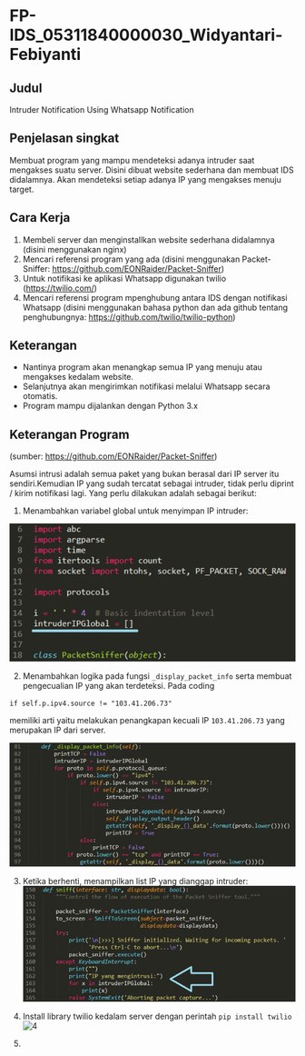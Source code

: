 # FP-IDS_05311840000030_Widyantari-Febiyanti

## Judul 
Intruder Notification Using Whatsapp Notification

## Penjelasan singkat
Membuat program yang mampu mendeteksi adanya intruder saat mengakses suatu server. Disini dibuat website sederhana dan membuat IDS didalamnya. Akan mendeteksi setiap adanya IP yang mengakses menuju target. 

## Cara Kerja 
1. Membeli server dan menginstallkan website sederhana didalamnya (disini menggunakan nginx) 
2. Mencari referensi program yang ada (disini menggunakan Packet-Sniffer: https://github.com/EONRaider/Packet-Sniffer)
3. Untuk notifikasi ke aplikasi Whatsapp digunakan twilio (https://twilio.com/)
4. Mencari referensi program mpenghubung antara IDS dengan notifikasi Whatsapp 
(disini menggunakan bahasa python dan ada github tentang penghubungnya: https://github.com/twilio/twilio-python)

## Keterangan 
- Nantinya program akan menangkap semua IP yang menuju atau mengakses kedalam website. 
- Selanjutnya akan mengirimkan notifikasi melalui Whatsapp secara otomatis. 
- Program mampu dijalankan dengan Python 3.x

## Keterangan Program 
(sumber: https://github.com/EONRaider/Packet-Sniffer) 

Asumsi intrusi adalah semua paket yang bukan berasal dari IP server itu sendiri.Kemudian IP yang sudah tercatat sebagai intruder, tidak perlu diprint / kirim notifikasi lagi. Yang perlu dilakukan adalah sebagai berikut: 

1. Menambahkan variabel global untuk menyimpan IP intruder:

![1](https://github.com/widyantarif/FP-IDS_05311840000030_Widyantari-Febiyanti/blob/main/Dokumentasi/Picture1.png)

2. Menambahkan logika pada fungsi ```_display_packet_info``` serta membuat pengecualian IP yang akan terdeteksi. Pada coding 
```
if self.p.ipv4.source != "103.41.206.73"
```

memiliki arti yaitu melakukan penangkapan kecuali IP ```103.41.206.73``` yang merupakan IP dari server. 

![2](https://github.com/widyantarif/FP-IDS_05311840000030_Widyantari-Febiyanti/blob/main/Dokumentasi/Picture2.png)

3. Ketika berhenti, menampilkan list IP yang dianggap intruder:
![3](https://github.com/widyantarif/FP-IDS_05311840000030_Widyantari-Febiyanti/blob/main/Dokumentasi/Picture6.png)

4. Install library twilio kedalam server dengan perintah
```pip install twilio```
![4](https://github.com/widyantarif/FP-IDS_05311840000030_Widyantari-Febiyanti/blob/main/Dokumentasi/Picture9.png)

5. 
